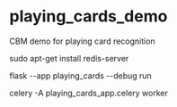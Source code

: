 # playing_cards_demo
CBM demo for playing card recognition


sudo apt-get install redis-server

flask --app playing_cards --debug run


celery -A playing_cards_app.celery worker
